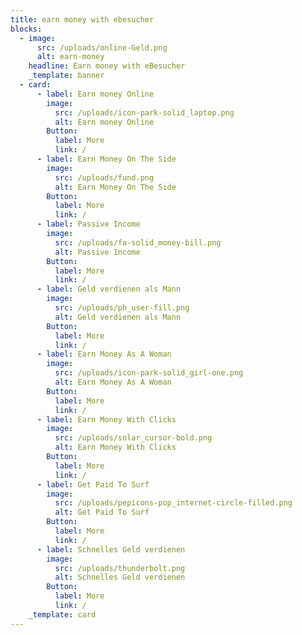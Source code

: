 ```yaml
---
title: earn money with ebesucher
blocks:
  - image:
      src: /uploads/online-Geld.png
      alt: earn-money
    headline: Earn money with eBesucher
    _template: banner
  - card:
      - label: Earn money Online
        image:
          src: /uploads/icon-park-solid_laptop.png
          alt: Earn money Online
        Button:
          label: More
          link: /
      - label: Earn Money On The Side
        image:
          src: /uploads/fund.png
          alt: Earn Money On The Side
        Button:
          label: More
          link: /
      - label: Passive Income
        image:
          src: /uploads/fa-solid_money-bill.png
          alt: Passive Income
        Button:
          label: More
          link: /
      - label: Geld verdienen als Mann
        image:
          src: /uploads/ph_user-fill.png
          alt: Geld verdienen als Mann
        Button:
          label: More
          link: /
      - label: Earn Money As A Woman
        image:
          src: /uploads/icon-park-solid_girl-one.png
          alt: Earn Money As A Woman
        Button:
          label: More
          link: /
      - label: Earn Money With Clicks
        image:
          src: /uploads/solar_cursor-bold.png
          alt: Earn Money With Clicks
        Button:
          label: More
          link: /
      - label: Get Paid To Surf
        image:
          src: /uploads/pepicons-pop_internet-circle-filled.png
          alt: Get Paid To Surf
        Button:
          label: More
          link: /
      - label: Schnelles Geld verdienen
        image:
          src: /uploads/thunderbolt.png
          alt: Schnelles Geld verdienen
        Button:
          label: More
          link: /
    _template: card
---
```









